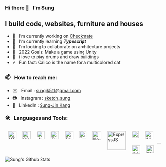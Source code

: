 ### Hi there 👋 &nbsp; I'm Sung

## I build code, websites, furniture and houses
- 🔭 &nbsp; I’m currently working on [Checkmate][website]
- 🌱 &nbsp; I’m currently learning ***Typescript***
- 👯 &nbsp; I’m looking to collaborate on architecture projects
- 💬 &nbsp; 2022 Goals: Make a game using Unity
- 🥁 &nbsp; I love to play drums and draw buildings 
- ⚡ &nbsp; Fun fact: Calico is the name for a multicolored cat

### 📫  &nbsp; How to reach me:
- ✉️ &nbsp; Email : sungjk511@gmail.com
- 📷 &nbsp; Instagram : [sketch_sung][instagram]
- 👥 &nbsp; LinkedIn : [Sung-Jin Kang][linkedin]

### 🛠  &nbsp; Languages and Tools:

<img align="left" alt="HTML" width="26px" style="margin:10px;" src="https://user-images.githubusercontent.com/79678662/142154904-901c84fe-0690-4652-bc45-de4a1c508c3d.png" />

<img align="left" alt="CSS" width="26px" style="margin:10px;" src="https://user-images.githubusercontent.com/79678662/142154725-d7fc51c8-cb81-4b79-9ce4-0f852c03ce4e.png" />

<img align="left" alt="Javascript" width="26px" style="margin:10px;" src="https://user-images.githubusercontent.com/79678662/142154486-b2e1a534-8bc5-42a4-969d-7bea867e1420.png" /> 

<img align="left" alt="Typescript" width="26px" style="margin:10px;" src="https://user-images.githubusercontent.com/79678662/142439205-944d8dd3-acd8-4945-9d57-22e16e6b56d0.png" /> 

<img align="left" alt="React" width="26px" style="margin:10px;" src="https://user-images.githubusercontent.com/79678662/142155719-253be211-a1a0-4259-ab62-bc344beed5c6.png" />

<img align="left" alt="Redux" width="23px" style="margin:10px;" src="https://user-images.githubusercontent.com/79678662/142155611-4626faa0-7066-4184-84f5-344451cd5fd1.png" />


<img align="left" alt="NodeJS" height="28px" style="margin:10px;" src="https://user-images.githubusercontent.com/79678662/142155970-9e440371-9282-49a2-adc7-c016cbcac527.png" />

<img align="left" alt="ExpressJS" width="60px" style="margin:10px;" src="https://user-images.githubusercontent.com/79678662/142156605-cabcb02b-5999-4f18-8026-5d383d03ee02.png" />

<img align="left" alt="VS Code" width="22px" style="margin:10px;" src="https://user-images.githubusercontent.com/79678662/142157565-c8ceff68-5c5e-4f94-8da2-ad8b1c397a3a.png" />

<img align="left" alt="Adobe Photoshop" width="26px" style="margin:10px;" src="https://user-images.githubusercontent.com/79678662/142156533-f892b16c-6ece-472d-bdc0-3129b0bee65c.png" />

<img align="left" alt="Adobe Illustrator" width="26px" style="margin:10px;" src="https://user-images.githubusercontent.com/79678662/142156391-91ea4bd2-9afc-4f11-9635-ff5b78aee5a9.png" />

<img align="left" alt="SketchUp" width="24px" style="margin:10px;" src="https://user-images.githubusercontent.com/79678662/142157231-1425a8fb-3c45-481d-8443-d669a0b64d1d.png" />

<br />
<br />

---

<img align="left" alt="Sung's Github Stats" src="https://github-readme-stats.vercel.app/api?username=spirited-hunger&show_icons=true&theme=tokyonight&hide_border=true&hide=stars" />

<br />
<br />

[website]: https://github.com/spirited-hunger/checkmate
[instagram]: https://www.instagram.com/sketch_sung/
[linkedin]: https://www.linkedin.com/in/sung-jin-kang-480987225/



